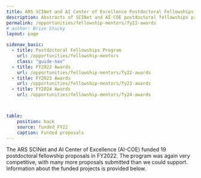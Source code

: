 ```yaml
---
title: ARS SCINet and AI Center of Excellence Postdoctoral Fellowships Program - FY2022 Awards
description: Abstracts of SCINet and AI-COE postdoctoral fellowships proposals funded in FY2022.
permalink: /opportunities/fellowship-mentors/fy22-awards
# author: Brian Stucky 
layout: page

sidenav_basic:
  - title: Postdoctoral Fellowships Program
    url: /opportunities/fellowship-mentors
    class: "guide-nav"
  - title: FY2022 Awards
    url: /opportunities/fellowship-mentors/fy22-awards
  - title: FY2023 Awards
    url: /opportunities/fellowship-mentors/fy23-awards
  - title: FY2024 Awards
    url: /opportunities/fellowship-mentors/fy24-awards



table:
    position: back
    source: funded_FY22
    caption: Funded proposals
---
```


The ARS SCINet and AI Center of Excellence (AI-COE) funded 19 postdoctoral fellowship proposals in FY2022. The program was again very competitive, with many more proposals submitted than we could support.  Information about the funded projects is provided below.


